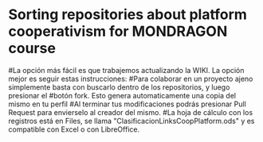 # Sorting repositories about platform cooperativism for MONDRAGON course
#La opción más fácil es que trabajemos actualizando la WIKI. La opción mejor es seguir estas instrucciones:
#Para colaborar en un proyecto ajeno simplemente basta con buscarlo dentro de los repositorios, y luego presionar el
#botón fork. Esto genera automaticamente una copia del mismo en tu perfil
#Al terminar tus modificaciones podrás presionar Pull Request para envierselo al creador del mismo.
#La hoja de cálculo con los registros está en Files, se llama "ClasificacionLinksCoopPlatform.ods" y es compatible con Excel o con LibreOffice.

